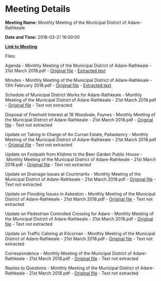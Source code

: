 # Meeting Details

**Meeting Name:** Monthly Meeting of the Municipal District of Adare-Rathkeale

**Date and Time:** 2018-03-21 18:00:00

**[Link to Meeting](https://www.limerick.ie/council/whats-on/monthly-meeting-municipal-district-adare-rathkeale-34)**

Files: 

Agenda - Monthly Meeting of the Municipal District of Adare-Rathkeale - 21st March 2018.pdf - [Original file](https://www.limerick.ie/sites/default/files/media/documents/2018-03/00%20Agenda%2021st%20March%252c%202018%20v3.pdf) - [Extracted text](./Agenda%20-%C2%A0Monthly%20Meeting%20of%20the%20Municipal%20District%20of%20Adare-Rathkeale%20-%2021st%20March%202018.md)

Minutes - Monthly Meeting of the Municipal District of Adare-Rathkeale - 13th February 2018.pdf - [Original file](https://www.limerick.ie/sites/default/files/media/documents/2018-03/01%20Minutes%2013th%20February%202018.pdf) - [Extracted text](./Minutes%20-%C2%A0Monthly%20Meeting%20of%20the%20Municipal%20District%20of%20Adare-Rathkeale%20-%2013th%20February%202018.md)

Schedule of Municipal District Works for Adare-Rathkeale - Monthly Meeting of the Municipal District of Adare-Rathkeale - 21st March 2018.pdf - [Original file](https://www.limerick.ie/sites/default/files/media/documents/2018-03/03%20Schedule%20of%20Municipal%20District%20works%20for%20Adare-Rathkeale.pdf) - Text not extracted

Disposal of Freehold Interest at 18 Woodvale, Foynes - Monthly Meeting of the Municipal District of Adare-Rathkeale - 21st March 2018.pdf - [Original file](https://www.limerick.ie/sites/default/files/media/documents/2018-03/05%20Disposal%20of%20Freehold%20Insterest%20at%2018%20Woodvale%2C%20Foynes.pdf) - Text not extracted

Update on Taking in Charge of An Curran Estate, Pallaskenry - Monthly Meeting of the Municipal District of Adare-Rathkeale - 21st March 2018.pdf - [Original file](https://www.limerick.ie/sites/default/files/media/documents/2018-03/06%20Update%20on%20Taking%20in%20Charge%20of%20An%20Curran%20Estate%2C%20Pallaskenry%20March%202018.pdf) - Text not extracted

Update on Footpath from Kildimo to the Beer Garden Public House - Monthly Meeting of the Municipal District of Adare-Rathkeale - 21st March 2018.pdf - [Original file](https://www.limerick.ie/sites/default/files/media/documents/2018-03/07%20Update%20on%20Footpath%20from%20Kildimo%20to%20the%20Beer%20Garden%20Public%20House.pdf) - Text not extracted

Update on Drainage Issues at Courtmartix - Monthly Meeting of the Municipal District of Adare-Rathkeale - 21st March 2018.pdf - [Original file](https://www.limerick.ie/sites/default/files/media/documents/2018-03/08%20Update%20on%20Drainage%20Issues%20at%20Courtmartix.pdf) - Text not extracted

Update on Flooding Issues in Askeaton - Monthly Meeting of the Municipal District of Adare-Rathkeale - 21st March 2018.pdf - [Original file](https://www.limerick.ie/sites/default/files/media/documents/2018-03/09%20Update%20on%20Flooding%20Issues%20in%20Askeaton.pdf) - Text not extracted

Update on Pedestrian Controlled Crossing for Adare - Monthly Meeting of the Municipal District of Adare-Rathkeale - 21st March 2018.pdf - [Original file](https://www.limerick.ie/sites/default/files/media/documents/2018-03/10%20Update%20on%20Pedestrian%20Controlled%20Crossing%20for%20Adare.pdf) - Text not extracted

Update on Traffic Calming at Kilcornan - Monthly Meeting of the Municipal District of Adare-Rathkeale - 21st March 2018.pdf - [Original file](https://www.limerick.ie/sites/default/files/media/documents/2018-03/11%20Update%20on%20Traffic%20Calming%20at%20Kilcornan.pdf) - Text not extracted

Correspondence - Monthly Meeting of the Municipal District of Adare-Rathkeale - 21st March 2018.pdf - [Original file](https://www.limerick.ie/sites/default/files/media/documents/2018-03/17%20Correspondence.pdf) - Text not extracted

Replies to Questions - Monthly Meeting of the Municipal District of Adare-Rathkeale - 21st March 2018.pdf - [Original file](https://www.limerick.ie/sites/default/files/media/documents/2018-03/Replies%20to%20Questions%20March%252c%202018.pdf) - Text not extracted

